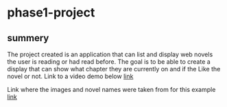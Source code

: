 # phase1-project

## summery
The project created is an application that can list and display web novels the user is reading or had read before.
The goal is to be able to create a display that can show what chapter they are currently on and if the Like the novel or not.
Link to a video demo below
[link](https://youtu.be/fg68No2lnls)

Link where the images and novel names were taken from for this example
[link](https://www.novelupdates.com/)
